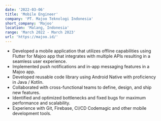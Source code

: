 ```yaml
---
date: '2022-03-06'
title: 'Mobile Engineer'
company: 'PT. Majoo Teknologi Indonesia'
short_company: 'Majoo'
location: 'Malang, Indonesia'
range: 'March 2022 - March 2023'
url: 'https://majoo.id/'
---
```


- Developed a mobile application that utilizes offline capabilities using Flutter for Majoo app that integrates with multiple APIs resulting in a seamless user experience.
- Implemented push notifications and in-app messaging features in a Majoo app.
- Developed reusable code library using Android Native with proficiency in Java / Kotlin.
- Collaborated with cross-functional teams to define, design, and ship new features.
- Identified and optimized bottlenecks and fixed bugs for maximum performance and scalability.
- Experience with Git, Firebase, CI/CD Codemagic and other mobile development tools.
